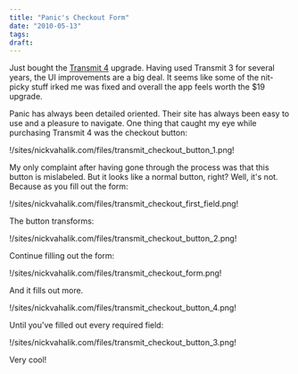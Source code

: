 ```yaml
---
title: "Panic's Checkout Form"
date: "2010-05-13"
tags:
draft:
---
```


Just bought the [Transmit 4](http://panic.com/transmit) upgrade.  Having used Transmit 3 for several years, the UI improvements are a big deal.  It seems like some of the nit-picky stuff irked me was fixed and overall the app feels worth the $19 upgrade.

Panic has always been detailed oriented.  Their site has always been easy to use and a pleasure to navigate.  One thing that caught my eye while purchasing Transmit 4 was the checkout button:

!/sites/nickvahalik.com/files/transmit_checkout_button_1.png!

My only complaint after having gone through the process was that this button is mislabeled.  But it looks like a normal button, right?  Well, it's not.  Because as you fill out the form:

!/sites/nickvahalik.com/files/transmit_checkout_first_field.png!

The button transforms:

!/sites/nickvahalik.com/files/transmit_checkout_button_2.png!

Continue filling out the form:

!/sites/nickvahalik.com/files/transmit_checkout_form.png!

And it fills out more.

!/sites/nickvahalik.com/files/transmit_checkout_button_4.png!

Until you've filled out every required field:

!/sites/nickvahalik.com/files/transmit_checkout_button_3.png!

Very cool!
